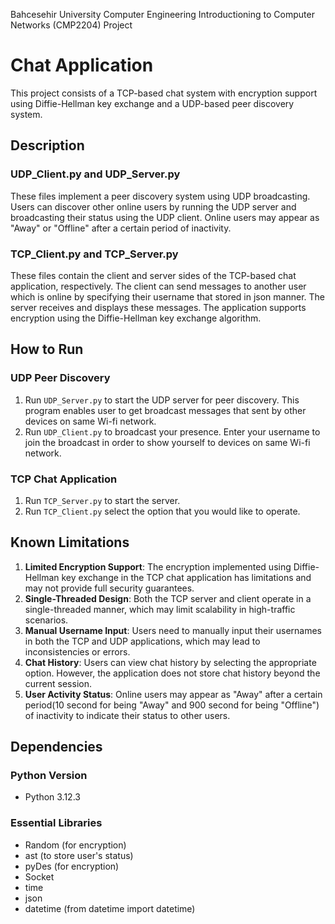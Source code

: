 
Bahcesehir University Computer Engineering Introductioning to Computer Networks (CMP2204) Project

# Chat Application

This project consists of a TCP-based chat system with encryption support using Diffie-Hellman key exchange and a UDP-based peer discovery system.

## Description

### UDP_Client.py and UDP_Server.py

These files implement a peer discovery system using UDP broadcasting. Users can discover other online users by running the UDP server and broadcasting their status using the UDP client. Online users may appear as "Away" or "Offline" after a certain period of inactivity.

### TCP_Client.py and TCP_Server.py

These files contain the client and server sides of the TCP-based chat application, respectively. The client can send messages to another user which is online by specifying their username that stored in json manner. The server receives and displays these messages. The application supports encryption using the Diffie-Hellman key exchange algorithm.

## How to Run

### UDP Peer Discovery

1. Run `UDP_Server.py` to start the UDP server for peer discovery. This program enables user to get broadcast messages that sent by other devices on same Wi-fi network.
2. Run `UDP_Client.py` to broadcast your presence. Enter your username to join the broadcast in order to show yourself to devices on same Wi-fi network.

### TCP Chat Application

1. Run `TCP_Server.py` to start the server.
2. Run `TCP_Client.py` select the option that you would like to operate.


## Known Limitations

1. **Limited Encryption Support**: The encryption implemented using Diffie-Hellman key exchange in the TCP chat application has limitations and may not provide full security guarantees.
2. **Single-Threaded Design**: Both the TCP server and client operate in a single-threaded manner, which may limit scalability in high-traffic scenarios.
3. **Manual Username Input**: Users need to manually input their usernames in both the TCP and UDP applications, which may lead to inconsistencies or errors.
4. **Chat History**: Users can view chat history by selecting the appropriate option. However, the application does not store chat history beyond the current session.
5. **User Activity Status**: Online users may appear as "Away" after a certain period(10 second for being "Away" and 900 second for being "Offline") of inactivity to indicate their status to other users.

## Dependencies

### Python Version

- Python 3.12.3

### Essential Libraries
- Random (for encryption)
- ast (to store user's status)
- pyDes (for encryption)
- Socket
- time
- json
- datetime (from datetime import datetime)

